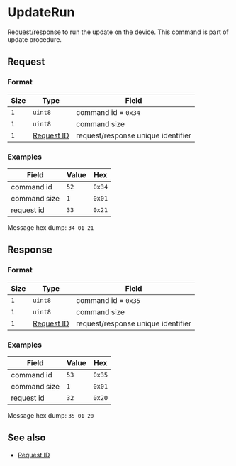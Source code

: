 # UpdateRun

Request/response to run the update on the device.
This command is part of update procedure.


## Request

### Format

| Size | Type                                 | Field                               |
| ---- | ------------------------------------ | ----------------------------------- |
| `1`  | `uint8`                              | command id = `0x34`                 |
| `1`  | `uint8`                              | command size                        |
| `1`  | [Request ID](../types.md#request-id) | request/response unique  identifier |


### Examples

| Field        | Value | Hex    |
| ------------ | ----- | ------ |
| command id   | `52`  | `0x34` |
| command size | `1`   | `0x01` |
| request id   | `33`  | `0x21` |

Message hex dump: `34 01 21`


## Response

### Format

| Size | Type                                 | Field                              |
| ---- | ------------------------------------ | ---------------------------------- |
| `1`  | `uint8`                              | command id = `0x35`                |
| `1`  | `uint8`                              | command size                       |
| `1`  | [Request ID](../types.md#request-id) | request/response unique identifier |


### Examples


| Field        | Value | Hex    |
| ------------ | ----- | ------ |
| command id   | `53`  | `0x35` |
| command size | `1`   | `0x01` |
| request id   | `32`  | `0x20` |

Message hex dump: `35 01 20`


## See also

* [Request ID](../types.md#request-id)
